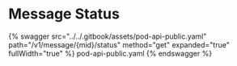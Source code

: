 # Message Status

{% swagger src="../../.gitbook/assets/pod-api-public.yaml" path="/v1/message/{mid}/status" method="get" expanded="true" fullWidth="true" %} pod-api-public.yaml {% endswagger %}
